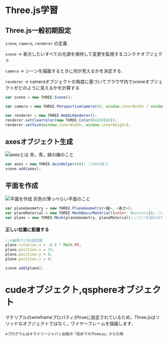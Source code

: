 # Three.js学習

## Three.js一般初期設定

`scene`, `camera`, `renderer`
の定義

`scene`
  ->  表示したいすべての光源を保持して変更を監視するコンテナオブジェクト

`camera`
  ->  シーンを描画するときに何が見えるかを決定する．

`renderer`
  ->  cameraオブジェクトの角度に基づいてブラウザ内でsceneオブジェクトがどのように見えるかを計算する

```javascript
var scene = new THREE.Scene();

var camera = new THREE.PerspectiveCamera(45, window.innerWidth / window.innerHeight, 0.1, 1000);

var renderer = new THREE.WebGLRenderer();
renderer.setClearColor(new THREE.Color(0xEEEEEE));
renderer.setSize(window.innerWidth, window.innerHeight);
```

## axesオブジェクト生成 

![axesとは](https://raw.githubusercontent.com/EveSquare/images/main/axes.png?token=AMA45GTAYH25JCXWNGUO6JDBXGNHY)
赤，青，緑の線のこと

```javascript
var axes = new THREE.AxisHelper(60); //60は長さ
scene.add(axes);
```

## 平面を作成

![平面を作成](https://raw.githubusercontent.com/EveSquare/images/main/axes.png?token=AMA45GTAYH25JCXWNGUO6JDBXGNHY)
灰色の薄っぺらい平面のこと

```javascript
var planeGeometry = new THREE.PlaneGeometry(<幅>, <高さ>);
var planeMaterial = new THREE.MeshBasicMaterial({color: 0xcccccc}); //見た目の設定
var plane = new THREE.Mesh(planeGeometry, planeMaterial); //2つを組み合わせてplaneというMeshオブジェクトにする
```
#### 正しい位置に配置する
```javascript
//x軸周りに90度回転
plane.rotation.x = -0.5 * Math.PI;
plane.position.x = 15;
plane.position.y = 0;
plane.position.z = 0;

scene.add(plane);
```

# cudeオブジェクト,qsphereオブジェクト

マテリアルのwireframeプロパティがtrueに設定されているため，Three.jsはソリッドなオブジェクトではなく，ワイヤーフレームを描画します．


<small>※プログラムはオライリージャパン出版の「初めてのThree.js」から引用</small>